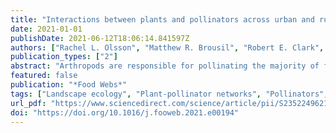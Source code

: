 ```yaml
---
title: "Interactions between plants and pollinators across urban and rural farming landscapes"
date: 2021-01-01
publishDate: 2021-06-12T18:06:14.841597Z
authors: ["Rachel L. Olsson", "Matthew R. Brousil", "Robert E. Clark", "Quinlyn Baine", "David W. Crowder"]
publication_types: ["2"]
abstract: "Arthropods are responsible for pollinating the majority of food and fuel crops worldwide. However, global declines in bee populations threaten the delivery of pollination services in both managed and natural ecosystems. Alternative pollinators such as flies, butterflies, beetles, and wasps may provide a buffer that protects agriculture from bee population declines. Flower-visiting flies are abundant in both rural and urban agricultural settings, and in some cases may pollinate plants avoided by bees. Here we explored the structure of plant-pollinator networks for both bee and non-bee pollinator communities across rural and urban farms in western Washington State, USA. We identified several broad groups of pollinators comprising 13 morphogroups of insects and arthropods. While bees were the pollinators observed on reproductive parts of flowers most frequently, syrphid flies contributed to a high number of arthropod-flower visits. We also found that syrphid flies visited four plant types not visited by bees, and that urban and rural farm settings were characterized by different syrphid fly communities. When comparing the networks of plant-arthropod interactions, urban farm settings had more diverse networks overall, with a greater richness of plant-arthropod interactions for both bee and non-bee pollinators. These findings underscore the need for greater focus on alternative pollinators as contributors to pollination services, particularly in urban settings where pollination services may be more impacted by bee declines and habitat loss. Our work will inform specific pollinator conservation efforts in the Pacific Northwest region and more broadly across the United States."
featured: false
publication: "*Food Webs*"
tags: ["Landscape ecology", "Plant-pollinator networks", "Pollinators", "Bipartite networks", "Alternative pollinators"]
url_pdf: "https://www.sciencedirect.com/science/article/pii/S2352249621000070"
doi: "https://doi.org/10.1016/j.fooweb.2021.e00194"
---
```


